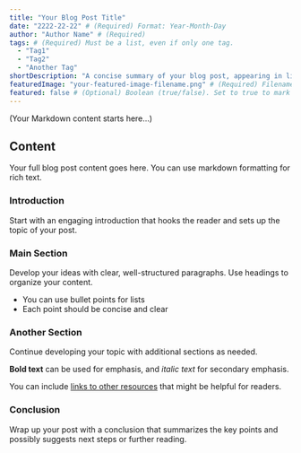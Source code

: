 ```yaml
---
title: "Your Blog Post Title"
date: "2222-22-22" # (Required) Format: Year-Month-Day
author: "Author Name" # (Required)
tags: # (Required) Must be a list, even if only one tag.
  - "Tag1"
  - "Tag2"
  - "Another Tag"
shortDescription: "A concise summary of your blog post, appearing in listings." # (Required)
featuredImage: "your-featured-image-filename.png" # (Required) Filename of the main image for this post (e.g., image.jpg, image.png). This file should be placed in the 'blog-drafts/new/' directory alongside the .md file. The script will move it to 'images/blog/[slug]/'.
featured: false # (Optional) Boolean (true/false). Set to true to mark as a featured post. Defaults to false if omitted.
---
```


(Your Markdown content starts here...)
<!--
Note on images:
1. Create a folder for your blog post in images/blog/ (e.g., images/blog/your-post-folder/)
2. Place all images for this post in that folder
3. Follow the naming convention:
   - Featured image: your-post-folder-featured.jpg
   - Additional images: your-post-folder-1.jpg, your-post-folder-2.jpg, etc.
4. Reference images using the path: images/blog/your-post-folder/your-post-folder-featured.jpg
-->


## Content
Your full blog post content goes here. You can use markdown formatting for rich text.

### Introduction
Start with an engaging introduction that hooks the reader and sets up the topic of your post.

### Main Section
Develop your ideas with clear, well-structured paragraphs. Use headings to organize your content.

- You can use bullet points for lists
- Each point should be concise and clear

### Another Section
Continue developing your topic with additional sections as needed.

**Bold text** can be used for emphasis, and *italic text* for secondary emphasis.

You can include [links to other resources](https://example.com) that might be helpful for readers.

### Conclusion
Wrap up your post with a conclusion that summarizes the key points and possibly suggests next steps or further reading.